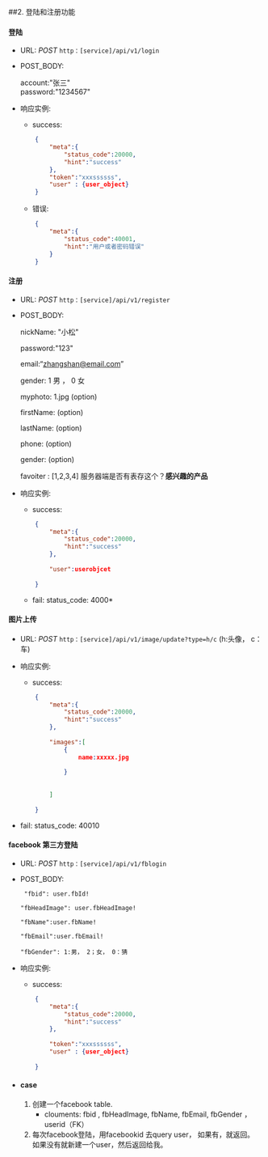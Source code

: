 ##2. 登陆和注册功能

#### 登陆

* URL: *POST* `http：[service]/api/v1/login`

* POST_BODY: 
	
	account:"张三"	
	password:"1234567" 
	
* 响应实例:
	- success:
	
	```json
		{
			"meta":{
				"status_code":20000,
				"hint":"success"
			},
			"token":"xxxssssss",
			"user" : {user_object}
		}
	
	```
	- 错误:
	
	```json
		{
			"meta":{
				"status_code":40001,
				"hint":"用户或者密码错误"
			}
		}
	
	```
	
<!--* remark：-->


#### 注册

* URL: *POST* `http：[service]/api/v1/register`
* POST_BODY:
	
	nickName: "小松"
	
	password:"123"
	
	email:“zhangshan@email.com”
	
	gender: 1 男 ， 0 女
	
	myphoto: 1.jpg (option)

	firstName: (option)
	
	lastName: (option)
	
	phone: (option)
	
	gender: (option)
	
	favoiter : [1,2,3,4] 服务器端是否有表存这个？**感兴趣的产品**
	
* 响应实例:
	- success:
	
	```json
		{
			"meta":{
				"status_code":20000,
				"hint":"success"
			},
			
			"user":userobjcet
			
		}
	
	```
  - fail:
    status_code: 4000*



 #### 图片上传
 
 * URL: *POST* `http：[service]/api/v1/image/update?type=h/c` (h:头像， c：车)
 
 * 响应实例:
	- success:
	
	```json
		{
			"meta":{
				"status_code":20000,
				"hint":"success"
			},
			
			"images":[
				{
					name:xxxxx.jpg
					
				}
			
			
			]
			
		}
	
	```
  - fail:
    status_code: 40010
 
 
	

#### facebook 第三方登陆
	
* URL: *POST* `http：[service]/api/v1/fblogin`
* POST_BODY:

	   "fbid": user.fbId!
	   
      "fbHeadImage": user.fbHeadImage!
      
      "fbName":user.fbName!
      
      "fbEmail":user.fbEmail!
      
      "fbGender": 1:男， 2；女， 0：猜

* 响应实例:
	- success:
	
	```json
		{
			"meta":{
				"status_code":20000,
				"hint":"success"
			},
			
			"token":"xxxssssss",
			"user" : {user_object}
			
		}	
	```


* #### case
	
	1. 创建一个facebook table. 
		* clouments: fbid , fbHeadImage, fbName, fbEmail, fbGender ， userid（FK）	
	2. 每次facebook登陆，用facebookid 去query user， 如果有，就返回。
	如果没有就新建一个user，然后返回给我。
	